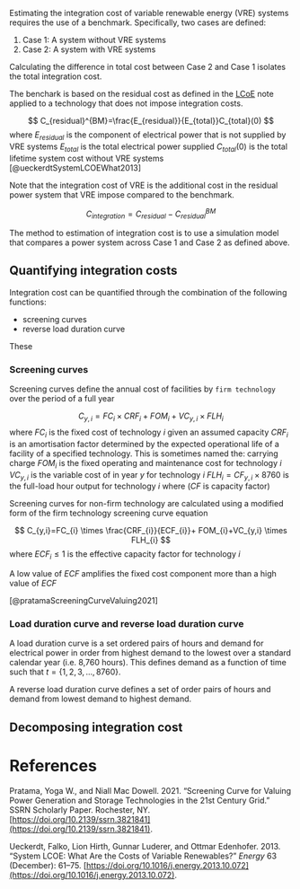 Estimating the integration cost of variable renewable energy (VRE) systems requires the use of a benchmark. Specifically, two cases are defined:
1. Case 1: A system without VRE systems
2. Case 2: A system with VRE systems

Calculating the difference in total cost between Case 2 and Case 1 isolates the total integration cost.

The benchark is based on the residual cost as defined in the [LCoE](LCoE.md) note applied to a technology that does not impose integration costs.

$$
C_{residual}^{BM}=\frac{E_{residual}}{E_{total}}C_{total}(0)
$$
where
$E_{residual}$ is the component of electrical power that is not supplied by VRE systems
$E_{total}$ is the total electrical power supplied
$C_{total}(0)$ is the total lifetime system cost without VRE systems
[@ueckerdtSystemLCOEWhat2013]

Note that the integration cost of VRE is the additional cost in the residual power system that VRE impose compared to the benchmark.

$$
C_{integration}=C_{residual}-C_{residual}^{BM}
$$

The method to estimation of integration cost is to use a simulation model that compares a power system across Case 1 and Case 2 as defined above.

## Quantifying integration costs
Integration cost can be quantified through the combination of the following functions:
- screening curves
- reverse load duration curve

These 

### Screening curves
Screening curves define the annual cost of facilities by `firm technology` over the period of a full year

$$
C_{y,i}=FC_{i} \times CRF_{i}+ FOM_{i}+VC_{y,i} \times FLH_{i}
$$
where
$FC_i$ is the fixed cost of technology $i$ given an assumed capacity
$CRF_{i}$ is an amortisation factor determined by the expected operational life of a facility of a specified technology. This is sometimes named the: carrying charge
$FOM_i$ is the fixed operating and maintenance cost for technology $i$
$VC_{y,i}$ is the variable cost of in year $y$ for technology $i$ 
$FLH_i= CF_{y,i} \times 8760$  is the full-load hour output for technology $i$ where ($CF$ is capacity factor) 

Screening curves for non-firm technology are calculated using a modified form of the firm technology screening curve equation

$$
C_{y,i}=FC_{i} \times \frac{CRF_{i}}{ECF_{i}}+ FOM_{i}+VC_{y,i} \times FLH_{i}
$$
where
$ECF_{i} \le 1$ is the effective capacity factor for technology $i$ 

A low value of $ECF$ amplifies the fixed cost component more than a high value of $ECF$

[@pratamaScreeningCurveValuing2021]

### Load duration curve and reverse load duration curve
A load duration curve is a set ordered pairs of hours and demand for electrical power in order from highest demand to the lowest over a standard calendar year (i.e. 8,760 hours). This defines demand as a function of time such that $t=\{1,2,3,...,8760\}$. 

A reverse load duration curve defines a set of order pairs of hours and demand from lowest demand to highest demand. 



## Decomposing integration cost


# References
Pratama, Yoga W., and Niall Mac Dowell. 2021. “Screening Curve for Valuing Power Generation and Storage Technologies in the 21st Century Grid.” SSRN Scholarly Paper. Rochester, NY. [https://doi.org/10.2139/ssrn.3821841](https://doi.org/10.2139/ssrn.3821841).

Ueckerdt, Falko, Lion Hirth, Gunnar Luderer, and Ottmar Edenhofer. 2013. “System LCOE: What Are the Costs of Variable Renewables?” _Energy_ 63 (December): 61–75. [https://doi.org/10.1016/j.energy.2013.10.072](https://doi.org/10.1016/j.energy.2013.10.072).
